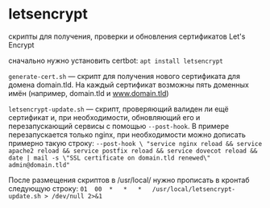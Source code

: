 # letsencrypt
скрипты для получения, проверки и обновления сертификатов Let's Encrypt

сначально нужно установить certbot:
`apt install letsencrypt`

`generate-cert.sh` &mdash; скрипт для получения нового сертификата для домена domain.tld. На каждый сертификат возможны пять доменных имён (например, domain.tld и www.domain.tld)

`letsencrypt-update.sh` &mdash; скрипт, проверяющий валиден ли ещё сертификат и, при необходимости, обновляющий его и перезапускающий сервисы с помощью `--post-hook`. В примере перезапускается только nginx, при необходимости можно дописать примерно такую строку:
`--post-hook \
  "service nginx reload && service apache2 reload && service postfix reload && service dovecot reload && date | mail -s \"SSL certificate on domain.tld renewed\" admin@domain.tld"`

После размещения скриптов в /usr/local/ нужно прописать в кронтаб следующую строку:
`01  00  *   *   *   /usr/local/letsencrypt-update.sh > /dev/null 2>&1`
